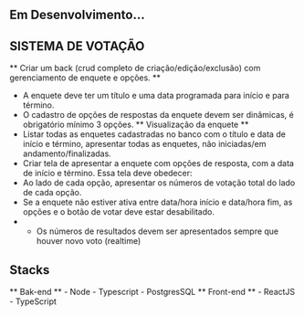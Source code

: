 ## Em Desenvolvimento...

## SISTEMA DE VOTAÇÃO

** Criar um back (crud completo de criação/edição/exclusão) com gerenciamento de enquete e
opções. **
  - A enquete deve ter um título e uma data programada para início e para término.
  - O cadastro de opções de respostas da enquete devem ser dinâmicas, é obrigatório
  mínimo 3 opções.
** Visualização da enquete **
  - Listar todas as enquetes cadastradas no banco com o título e data de início e
  término, apresentar todas as enquetes, não iniciadas/em andamento/finalizadas.
  - Criar tela de apresentar a enquete com opções de resposta, com a data de início e
  término. Essa tela deve obedecer:
  - Ao lado de cada opção, apresentar os números de votação total do lado de cada
  opção.
  - Se a enquete não estiver ativa entre data/hora início e data/hora fim, as opções e o
  botão de votar deve estar desabilitado.
  - * Os números de resultados devem ser apresentados sempre que houver novo voto
  (realtime)

  ## Stacks
  ** Bak-end **
    - Node
    - Typescript
    - PostgresSQL
  ** Front-end **
    - ReactJS
    - TypeScript


